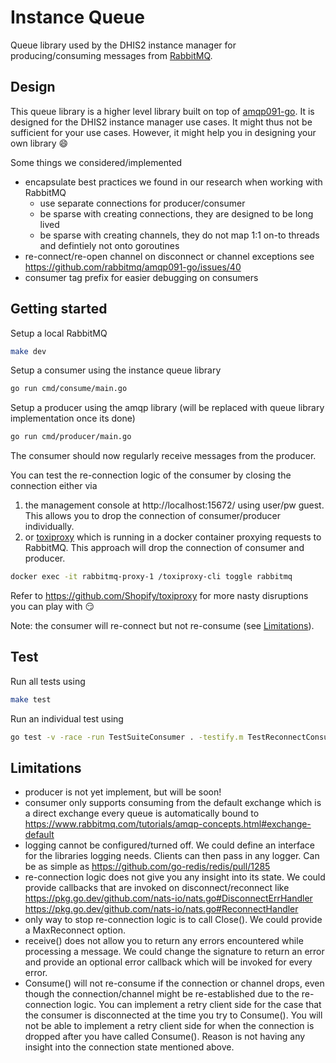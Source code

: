 # Instance Queue

Queue library used by the DHIS2 instance manager for producing/consuming
messages from [RabbitMQ](https://www.rabbitmq.com/).

## Design

This queue library is a higher level library built on top of
[amqp091-go](https://github.com/rabbitmq/amqp091-go). It is designed for the
DHIS2 instance manager use cases. It might thus not be sufficient for your use
cases. However, it might help you in designing your own library :smile:

Some things we considered/implemented

* encapsulate best practices we found in our research when working with RabbitMQ
  * use separate connections for producer/consumer
  * be sparse with creating connections, they are designed to be long lived
  * be sparse with creating channels, they do not map 1:1 on-to threads and
    defintiely not onto goroutines
* re-connect/re-open channel on disconnect or channel exceptions
  see https://github.com/rabbitmq/amqp091-go/issues/40
* consumer tag prefix for easier debugging on consumers

## Getting started

Setup a local RabbitMQ

```sh
make dev
```

Setup a consumer using the instance queue library

```sh
go run cmd/consume/main.go
```

Setup a producer using the amqp library (will be replaced with queue library
implementation once its done)

```sh
go run cmd/producer/main.go
```

The consumer should now regularly receive messages from the producer.

You can test the re-connection logic of the consumer by closing the connection
either via

1. the management console at http://localhost:15672/ using user/pw guest. This
   allows you to drop the connection of consumer/producer individually.
2. or [toxiproxy](https://github.com/Shopify/toxiproxy) which is running in a
  docker container proxying requests to RabbitMQ. This approach will drop the
  connection of consumer and producer.

```sh
docker exec -it rabbitmq-proxy-1 /toxiproxy-cli toggle rabbitmq
```

Refer to https://github.com/Shopify/toxiproxy for more nasty disruptions you
can play with :smirk:

Note: the consumer will re-connect but not re-consume (see
[Limitations](#limitations)).

## Test

Run all tests using

```sh
make test
```

Run an individual test using

```sh
go test -v -race -run TestSuiteConsumer . -testify.m TestReconnectConsumerConnection
```

## Limitations

* producer is not yet implement, but will be soon!
* consumer only supports consuming from the default exchange which is a direct
  exchange every queue is automatically bound to
  https://www.rabbitmq.com/tutorials/amqp-concepts.html#exchange-default  
* logging cannot be configured/turned off. We could define an interface for the
  libraries logging needs. Clients can then pass in any logger. Can be as
  simple as https://github.com/go-redis/redis/pull/1285
* re-connection logic does not give you any insight into its state. We could
  provide callbacks that are invoked on disconnect/reconnect like
  https://pkg.go.dev/github.com/nats-io/nats.go#DisconnectErrHandler
  https://pkg.go.dev/github.com/nats-io/nats.go#ReconnectHandler
* only way to stop re-connection logic is to call Close(). We could provide a
  MaxReconnect option.
* receive() does not allow you to return any errors encountered while
  processing a message. We could change the signature to return an error and
  provide an optional error callback which will be invoked for every error.
* Consume() will not re-consume if the connection or channel drops, even
  though the connection/channel might be re-established due to the
  re-connection logic. You can implement a retry client side for the case that
  the consumer is disconnected at the time you try to Consume(). You will not
  be able to implement a retry client side for when the connection is dropped
  after you have called Consume(). Reason is not having any insight into the
  connection state mentioned above.
